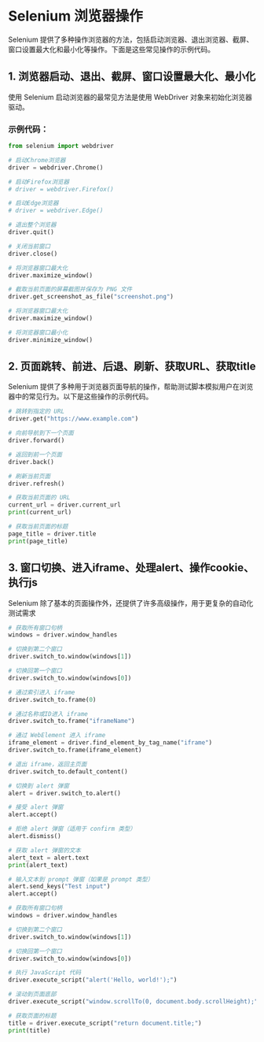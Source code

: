 # Selenium 浏览器操作

Selenium 提供了多种操作浏览器的方法，包括启动浏览器、退出浏览器、截屏、窗口设置最大化和最小化等操作。下面是这些常见操作的示例代码。

## 1. 浏览器启动、退出、截屏、窗口设置最大化、最小化 

使用 Selenium 启动浏览器的最常见方法是使用 WebDriver 对象来初始化浏览器驱动。

### 示例代码：

```python
from selenium import webdriver

# 启动Chrome浏览器
driver = webdriver.Chrome()

# 启动Firefox浏览器
# driver = webdriver.Firefox()

# 启动Edge浏览器
# driver = webdriver.Edge()

# 退出整个浏览器
driver.quit()

# 关闭当前窗口
driver.close()

# 将浏览器窗口最大化
driver.maximize_window()

# 截取当前页面的屏幕截图并保存为 PNG 文件
driver.get_screenshot_as_file("screenshot.png")

# 将浏览器窗口最大化
driver.maximize_window()

# 将浏览器窗口最小化
driver.minimize_window()
```

## 2. 页面跳转、前进、后退、刷新、获取URL、获取title

Selenium 提供了多种用于浏览器页面导航的操作，帮助测试脚本模拟用户在浏览器中的常见行为。以下是这些操作的示例代码。

```python
# 跳转到指定的 URL
driver.get("https://www.example.com")

# 向前导航到下一个页面
driver.forward()

# 返回到前一个页面
driver.back()

# 刷新当前页面
driver.refresh()

# 获取当前页面的 URL
current_url = driver.current_url
print(current_url)

# 获取当前页面的标题
page_title = driver.title
print(page_title)

```
## 3. 窗口切换、进入iframe、处理alert、操作cookie、执行js

Selenium 除了基本的页面操作外，还提供了许多高级操作，用于更复杂的自动化测试需求

```python
# 获取所有窗口句柄
windows = driver.window_handles

# 切换到第二个窗口
driver.switch_to.window(windows[1])

# 切换回第一个窗口
driver.switch_to.window(windows[0])

# 通过索引进入 iframe
driver.switch_to.frame(0)

# 通过名称或ID进入 iframe
driver.switch_to.frame("iframeName")

# 通过 WebElement 进入 iframe
iframe_element = driver.find_element_by_tag_name("iframe")
driver.switch_to.frame(iframe_element)

# 退出 iframe，返回主页面
driver.switch_to.default_content()

# 切换到 alert 弹窗
alert = driver.switch_to.alert()

# 接受 alert 弹窗
alert.accept()

# 拒绝 alert 弹窗（适用于 confirm 类型）
alert.dismiss()

# 获取 alert 弹窗的文本
alert_text = alert.text
print(alert_text)

# 输入文本到 prompt 弹窗（如果是 prompt 类型）
alert.send_keys("Test input")
alert.accept()

# 获取所有窗口句柄
windows = driver.window_handles

# 切换到第二个窗口
driver.switch_to.window(windows[1])

# 切换回第一个窗口
driver.switch_to.window(windows[0])

# 执行 JavaScript 代码
driver.execute_script("alert('Hello, world!');")

# 滚动到页面底部
driver.execute_script("window.scrollTo(0, document.body.scrollHeight);")

# 获取页面的标题
title = driver.execute_script("return document.title;")
print(title)

```
